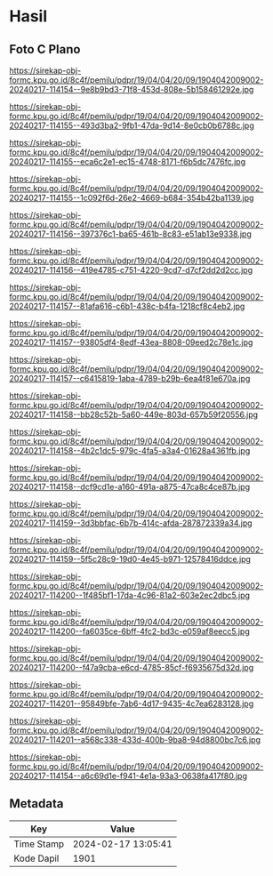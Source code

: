 # Hasil

## Foto C Plano

https://sirekap-obj-formc.kpu.go.id/8c4f/pemilu/pdpr/19/04/04/20/09/1904042009002-20240217-114154--9e8b9bd3-71f8-453d-808e-5b158461292e.jpg

https://sirekap-obj-formc.kpu.go.id/8c4f/pemilu/pdpr/19/04/04/20/09/1904042009002-20240217-114155--493d3ba2-9fb1-47da-9d14-8e0cb0b6788c.jpg

https://sirekap-obj-formc.kpu.go.id/8c4f/pemilu/pdpr/19/04/04/20/09/1904042009002-20240217-114155--eca6c2e1-ec15-4748-8171-f6b5dc7476fc.jpg

https://sirekap-obj-formc.kpu.go.id/8c4f/pemilu/pdpr/19/04/04/20/09/1904042009002-20240217-114155--1c092f6d-26e2-4669-b684-354b42ba1139.jpg

https://sirekap-obj-formc.kpu.go.id/8c4f/pemilu/pdpr/19/04/04/20/09/1904042009002-20240217-114156--397376c1-ba65-461b-8c83-e51ab13e9338.jpg

https://sirekap-obj-formc.kpu.go.id/8c4f/pemilu/pdpr/19/04/04/20/09/1904042009002-20240217-114156--419e4785-c751-4220-9cd7-d7cf2dd2d2cc.jpg

https://sirekap-obj-formc.kpu.go.id/8c4f/pemilu/pdpr/19/04/04/20/09/1904042009002-20240217-114157--81afa616-c6b1-438c-b4fa-1218cf8c4eb2.jpg

https://sirekap-obj-formc.kpu.go.id/8c4f/pemilu/pdpr/19/04/04/20/09/1904042009002-20240217-114157--93805df4-8edf-43ea-8808-09eed2c78e1c.jpg

https://sirekap-obj-formc.kpu.go.id/8c4f/pemilu/pdpr/19/04/04/20/09/1904042009002-20240217-114157--c6415819-1aba-4789-b29b-6ea4f81e670a.jpg

https://sirekap-obj-formc.kpu.go.id/8c4f/pemilu/pdpr/19/04/04/20/09/1904042009002-20240217-114158--bb28c52b-5a60-449e-803d-657b59f20556.jpg

https://sirekap-obj-formc.kpu.go.id/8c4f/pemilu/pdpr/19/04/04/20/09/1904042009002-20240217-114158--4b2c1dc5-979c-4fa5-a3a4-01628a4361fb.jpg

https://sirekap-obj-formc.kpu.go.id/8c4f/pemilu/pdpr/19/04/04/20/09/1904042009002-20240217-114158--dcf9cd1e-a160-491a-a875-47ca8c4ce87b.jpg

https://sirekap-obj-formc.kpu.go.id/8c4f/pemilu/pdpr/19/04/04/20/09/1904042009002-20240217-114159--3d3bbfac-6b7b-414c-afda-287872339a34.jpg

https://sirekap-obj-formc.kpu.go.id/8c4f/pemilu/pdpr/19/04/04/20/09/1904042009002-20240217-114159--5f5c28c9-19d0-4e45-b971-12578416ddce.jpg

https://sirekap-obj-formc.kpu.go.id/8c4f/pemilu/pdpr/19/04/04/20/09/1904042009002-20240217-114200--1f485bf1-17da-4c96-81a2-603e2ec2dbc5.jpg

https://sirekap-obj-formc.kpu.go.id/8c4f/pemilu/pdpr/19/04/04/20/09/1904042009002-20240217-114200--fa6035ce-6bff-4fc2-bd3c-e059af8eecc5.jpg

https://sirekap-obj-formc.kpu.go.id/8c4f/pemilu/pdpr/19/04/04/20/09/1904042009002-20240217-114200--f47a9cba-e6cd-4785-85cf-f6935675d32d.jpg

https://sirekap-obj-formc.kpu.go.id/8c4f/pemilu/pdpr/19/04/04/20/09/1904042009002-20240217-114201--95849bfe-7ab6-4d17-9435-4c7ea6283128.jpg

https://sirekap-obj-formc.kpu.go.id/8c4f/pemilu/pdpr/19/04/04/20/09/1904042009002-20240217-114201--a568c338-433d-400b-9ba8-94d8800bc7c6.jpg

https://sirekap-obj-formc.kpu.go.id/8c4f/pemilu/pdpr/19/04/04/20/09/1904042009002-20240217-114154--a6c69d1e-f941-4e1a-93a3-0638fa417f80.jpg


## Metadata

| Key        | Value               |
| ---------- | ------------------- |
| Time Stamp | 2024-02-17 13:05:41 |
| Kode Dapil | 1901                |



